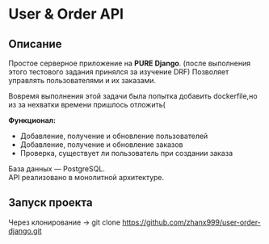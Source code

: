 # User & Order API

## Описание
Простое серверное приложение на **PURE Django**.  (после выполнения этого тестового задания принялся за изучение DRF)
Позволяет управлять пользователями и их заказами.

Вовремя выполнения этой задачи была попытка добавить dockerfile,но из за нехватки времени пришлось отложить(

**Функционал:**
- Добавление, получение и обновление пользователей  
- Добавление, получение и обновление заказов  
- Проверка, существует ли пользователь при создании заказа  

База данных — PostgreSQL.  
API реализовано в монолитной архитектуре.


## Запуск проекта

Через клонирование -> git clone https://github.com/zhanx999/user-order-django.git
